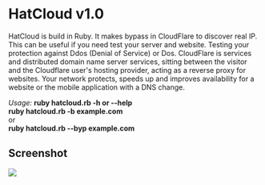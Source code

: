 # HatCloud v1.0

HatCloud is build in Ruby. It makes bypass in CloudFlare to discover real IP.
This can be useful if you need test your server and website. Testing your protection against Ddos (Denial of Service) or Dos.
CloudFlare is services and distributed domain name server services, sitting between the visitor and the Cloudflare user's hosting provider, acting as a reverse proxy for websites. 
Your network protects, speeds up and improves availability for a website or the mobile application with a DNS change. 

<em>Usage:</em>
<strong>ruby hatcloud.rb -h or --help </strong><br />
<strong>ruby hatcloud.rb -b example.com </strong> <br />
or<br />
<strong>ruby hatcloud.rb --byp example.com </strong><br />

## Screenshot

<img src="https://i.imgur.com/iB2e0AU.png">
